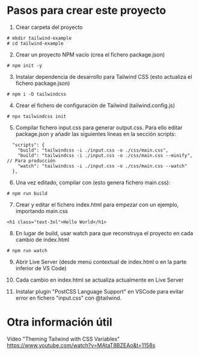 # Pasos para crear este proyecto

1. Crear carpeta del proyecto
```
# mkdir tailwind-example
# cd tailwind-example
```

2. Crear un proyecto NPM vacío (crea el fichero package.json)
```
# npm init -y
```

3. Instalar dependencia de desarrollo para Tailwind CSS (esto actualiza el fichero package.json)
```
# npm i -D tailwindcss
```

4. Crear el fichero de configuración de Tailwind (tailwind.config.js)
```
# npx tailwindcss init
```

5. Compilar fichero input.css para generar output.css. Para ello editar package.json y añadir las siguientes líneas en la sección scripts:
```
  "scripts": {
    "build": "tailwindcss -i ./input.css -o ./css/main.css",
    "build": "tailwindcss -i ./input.css -o ./css/main.css --minify",  // Para producción
    "watch": "tailwindcss -i ./input.css -o ./css/main.css --watch"
  },
```

6. Una vez editado, compilar con (esto genera fichero main.css):
```
# npm run build
```

7. Crear y editar el fichero index.html para empezar con un ejemplo, importando main.css
```
<h1 class="text-3xl">Hello World</h1>
```

8. En lugar de build, usar watch para que reconstruya el proyecto en cada cambio de index.html
```
# npm run watch
```

9. Abrir Live Server (desde menú contextual de index.html o en la parte inferior de VS Code)

10. Cada cambio en index.html se actualiza actualmente en Live Server

11. Instalar plugin "PostCSS Language Support" en VSCode para evitar error en fichero "input.css" con @tailwind.

# Otra información útil

Vídeo "Theming Tailwind with CSS Variables"
https://www.youtube.com/watch?v=MAtaT8BZEAo&t=1158s
